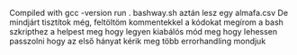 Compiled with gcc -version
run . bashway.sh aztán lesz egy almafa.csv
De mindjárt tisztítok még, feltöltöm kommentekkel a kódokat
megírom a bash szkripthez a helpest meg hogy legyen kiabálós mód
meg hogy lehessen passzolni hogy az első hányat kérik
meg több errorhandling mondjuk

